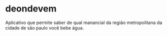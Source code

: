 deondevem
=========

Aplicativo que permite saber de qual manancial da região metropolitana da cidade de são paulo você bebe água.
